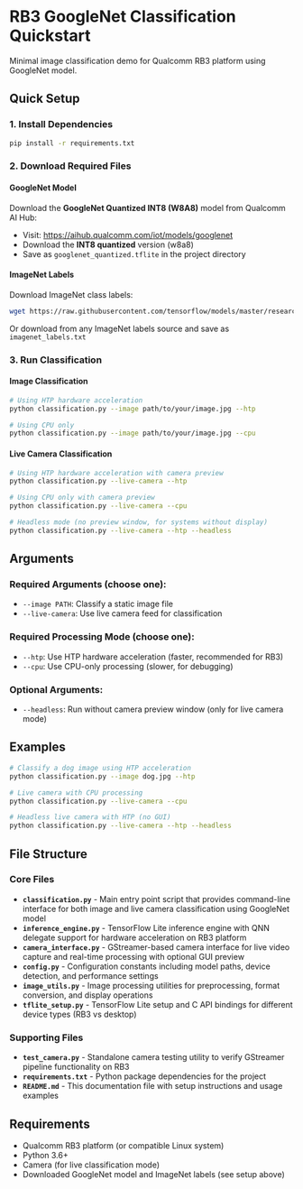 # RB3 GoogleNet Classification Quickstart

Minimal image classification demo for Qualcomm RB3 platform using GoogleNet model.

## Quick Setup

### 1. Install Dependencies
```bash
pip install -r requirements.txt
```

### 2. Download Required Files

#### GoogleNet Model
Download the **GoogleNet Quantized INT8 (W8A8)** model from Qualcomm AI Hub:
- Visit: https://aihub.qualcomm.com/iot/models/googlenet
- Download the **INT8 quantized** version (w8a8)
- Save as `googlenet_quantized.tflite` in the project directory

#### ImageNet Labels
Download ImageNet class labels:
```bash
wget https://raw.githubusercontent.com/tensorflow/models/master/research/slim/datasets/imagenet_2012_challenge_label_map_proto.pbtxt -O imagenet_labels.txt
```
Or download from any ImageNet labels source and save as `imagenet_labels.txt`

### 3. Run Classification

#### Image Classification
```bash
# Using HTP hardware acceleration
python classification.py --image path/to/your/image.jpg --htp

# Using CPU only
python classification.py --image path/to/your/image.jpg --cpu
```

#### Live Camera Classification
```bash
# Using HTP hardware acceleration with camera preview
python classification.py --live-camera --htp

# Using CPU only with camera preview
python classification.py --live-camera --cpu

# Headless mode (no preview window, for systems without display)
python classification.py --live-camera --htp --headless
```

## Arguments

### Required Arguments (choose one):
- `--image PATH`: Classify a static image file
- `--live-camera`: Use live camera feed for classification

### Required Processing Mode (choose one):
- `--htp`: Use HTP hardware acceleration (faster, recommended for RB3)
- `--cpu`: Use CPU-only processing (slower, for debugging)

### Optional Arguments:
- `--headless`: Run without camera preview window (only for live camera mode)

## Examples

```bash
# Classify a dog image using HTP acceleration
python classification.py --image dog.jpg --htp

# Live camera with CPU processing
python classification.py --live-camera --cpu

# Headless live camera with HTP (no GUI)
python classification.py --live-camera --htp --headless
```

## File Structure

### Core Files

- **`classification.py`** - Main entry point script that provides command-line interface for both image and live camera classification using GoogleNet model
- **`inference_engine.py`** - TensorFlow Lite inference engine with QNN delegate support for hardware acceleration on RB3 platform
- **`camera_interface.py`** - GStreamer-based camera interface for live video capture and real-time processing with optional GUI preview
- **`config.py`** - Configuration constants including model paths, device detection, and performance settings
- **`image_utils.py`** - Image processing utilities for preprocessing, format conversion, and display operations
- **`tflite_setup.py`** - TensorFlow Lite setup and C API bindings for different device types (RB3 vs desktop)

### Supporting Files

- **`test_camera.py`** - Standalone camera testing utility to verify GStreamer pipeline functionality on RB3
- **`requirements.txt`** - Python package dependencies for the project
- **`README.md`** - This documentation file with setup instructions and usage examples

## Requirements

- Qualcomm RB3 platform (or compatible Linux system)
- Python 3.6+
- Camera (for live classification mode)
- Downloaded GoogleNet model and ImageNet labels (see setup above)
